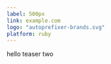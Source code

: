 ```yaml
---
label: 500px
link: example.com
logo: "autoprefixer-brands.svg"
platform: ruby
---
```


hello teaser two
